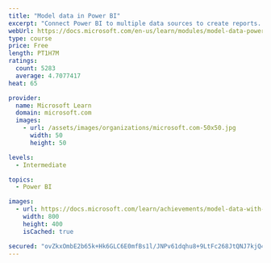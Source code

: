 ```yaml
---
title: "Model data in Power BI"
excerpt: "Connect Power BI to multiple data sources to create reports. Define the relationship between your data sources."
webUrl: https://docs.microsoft.com/en-us/learn/modules/model-data-power-bi/
type: course
price: Free
length: PT1H7M
ratings:
  count: 5283
  average: 4.7077417
heat: 65

provider:
  name: Microsoft Learn
  domain: microsoft.com
  images:
    - url: /assets/images/organizations/microsoft.com-50x50.jpg
      width: 50
      height: 50

levels:
  - Intermediate

topics:
  - Power BI

images:
  - url: https://docs.microsoft.com/learn/achievements/model-data-with-power-bi-desktop-social.png
    width: 800
    height: 400
    isCached: true

secured: "ovZkxOmbE2b65k+Hk6GLC6E0mfBs1l/JNPv61dqhu8+9LtFc268JtQNJ7kjQ4j3YeYW0nxdw1u/ytjPunIa4xU3UrzznSK+T3LINzqLKj30dkwfrkdn80ct3RRqVynUigj4PU0XkPquTQGUAcATk1CIYz6NdWc2mYXh/UKX06p6vM8lUtEk5fgeoZBmayzph/9U4jCxyVrqSvHJp9JXHVXQmU3j77xotYmRDLIUMWpY6JFFnOX+F5mg6bQ8XlvpiJDjcWO1DW85FqgO2SbXFdAwShUFKOa1Te/8vAtvpFH1qzx9BAbiNWkCBWsmZPj9PMVDhROMcPVT4z+BCTbYjnp91BE4mHjXjbX736fODtzc2+0U6+cI4UAwT9l0Khk8pnekSyBiaYDTDMDpgqHBZrY8eqnub77AIpQTZ9aD1rxg=;P0ele1S1egyZlZYHgvrAIw=="
---
```


